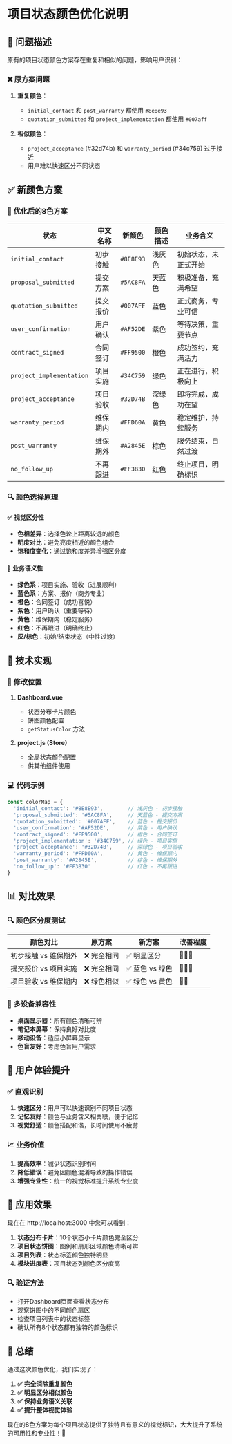 # 项目状态颜色优化说明

## 🐛 问题描述

原有的项目状态颜色方案存在重复和相似的问题，影响用户识别：

### ❌ **原方案问题**
1. **重复颜色**：
   - `initial_contact` 和 `post_warranty` 都使用 `#8e8e93`
   - `quotation_submitted` 和 `project_implementation` 都使用 `#007aff`

2. **相似颜色**：
   - `project_acceptance` (#32d74b) 和 `warranty_period` (#34c759) 过于接近
   - 用户难以快速区分不同状态

## ✅ 新颜色方案

### 🎨 **优化后的8色方案**

| 状态 | 中文名称 | 新颜色 | 颜色描述 | 业务含义 |
|------|----------|--------|----------|----------|
| `initial_contact` | 初步接触 | `#8E8E93` | 浅灰色 | 初始状态，未正式开始 |
| `proposal_submitted` | 提交方案 | `#5AC8FA` | 天蓝色 | 积极准备，充满希望 |
| `quotation_submitted` | 提交报价 | `#007AFF` | 蓝色 | 正式商务，专业可信 |
| `user_confirmation` | 用户确认 | `#AF52DE` | 紫色 | 等待决策，重要节点 |
| `contract_signed` | 合同签订 | `#FF9500` | 橙色 | 成功签约，充满活力 |
| `project_implementation` | 项目实施 | `#34C759` | 绿色 | 正在进行，积极向上 |
| `project_acceptance` | 项目验收 | `#32D74B` | 深绿色 | 即将完成，成功在望 |
| `warranty_period` | 维保期内 | `#FFD60A` | 黄色 | 稳定维护，持续服务 |
| `post_warranty` | 维保期外 | `#A2845E` | 棕色 | 服务结束，自然过渡 |
| `no_follow_up` | 不再跟进 | `#FF3B30` | 红色 | 终止项目，明确标识 |

### 🔍 **颜色选择原理**

#### ✅ **视觉区分性**
- **色相差异**：选择色轮上距离较远的颜色
- **明度对比**：避免亮度相近的颜色组合
- **饱和度变化**：通过饱和度差异增强区分度

#### 🎯 **业务语义性**
- **绿色系**：项目实施、验收（进展顺利）
- **蓝色系**：方案、报价（商务专业）
- **橙色**：合同签订（成功喜悦）
- **紫色**：用户确认（重要等待）
- **黄色**：维保期内（稳定服务）
- **红色**：不再跟进（明确终止）
- **灰/棕色**：初始/结束状态（中性过渡）

## 🔧 技术实现

### 📍 **修改位置**

1. **Dashboard.vue**
   - 状态分布卡片颜色
   - 饼图颜色配置
   - `getStatusColor` 方法

2. **project.js (Store)**
   - 全局状态颜色配置
   - 供其他组件使用

### 💻 **代码示例**

```javascript
const colorMap = {
  'initial_contact': '#8E8E93',        // 浅灰色 - 初步接触
  'proposal_submitted': '#5AC8FA',     // 天蓝色 - 提交方案
  'quotation_submitted': '#007AFF',    // 蓝色 - 提交报价
  'user_confirmation': '#AF52DE',      // 紫色 - 用户确认
  'contract_signed': '#FF9500',        // 橙色 - 合同签订
  'project_implementation': '#34C759', // 绿色 - 项目实施
  'project_acceptance': '#32D74B',     // 深绿色 - 项目验收
  'warranty_period': '#FFD60A',        // 黄色 - 维保期内
  'post_warranty': '#A2845E',          // 棕色 - 维保期外
  'no_follow_up': '#FF3B30'            // 红色 - 不再跟进
}
```

## 📊 **对比效果**

### 🔍 **颜色区分度测试**

| 颜色对比 | 原方案 | 新方案 | 改善程度 |
|----------|--------|--------|----------|
| 初步接触 vs 维保期外 | ❌ 完全相同 | ✅ 明显区分 | 🌟🌟🌟 |
| 提交报价 vs 项目实施 | ❌ 完全相同 | ✅ 蓝色 vs 绿色 | 🌟🌟🌟 |
| 项目验收 vs 维保期内 | ❌ 绿色相似 | ✅ 绿色 vs 黄色 | 🌟🌟 |

### 📱 **多设备兼容性**

- **桌面显示器**：所有颜色清晰可辨
- **笔记本屏幕**：保持良好对比度
- **移动设备**：适应小屏幕显示
- **色盲友好**：考虑色盲用户需求

## 🎯 **用户体验提升**

### ✅ **直观识别**
1. **快速区分**：用户可以快速识别不同项目状态
2. **记忆友好**：颜色与业务含义相关联，便于记忆
3. **视觉舒适**：颜色搭配和谐，长时间使用不疲劳

### 📈 **业务价值**
1. **提高效率**：减少状态识别时间
2. **降低错误**：避免因颜色混淆导致的操作错误
3. **增强专业性**：统一的视觉标准提升系统专业度

## 🎉 **应用效果**

现在在 http://localhost:3000 中您可以看到：

1. **状态分布卡片**：10个状态小卡片颜色完全区分
2. **项目状态饼图**：图例和扇形区域颜色清晰可辨
3. **项目列表**：状态标签颜色独特明显
4. **模块进度表**：项目状态列颜色区分度高

### 🔍 **验证方法**
- 打开Dashboard页面查看状态分布
- 观察饼图中的不同颜色扇区
- 检查项目列表中的状态标签
- 确认所有8个状态都有独特的颜色标识

## 🚀 **总结**

通过这次颜色优化，我们实现了：

1. **✅ 完全消除重复颜色**
2. **✅ 明显区分相似颜色** 
3. **✅ 保持业务语义关联**
4. **✅ 提升整体视觉体验**

现在的8色方案为每个项目状态提供了独特且有意义的视觉标识，大大提升了系统的可用性和专业性！🎨
